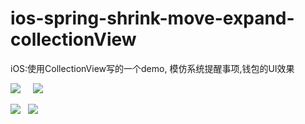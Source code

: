 # ios-spring-shrink-move-expand-collectionView
iOS:使用CollectionView写的一个demo, 模仿系统提醒事项,钱包的UI效果

![](https://github.com/TactBoy/ios-spring-shrink-move-expand-collectionView/raw/master/1.gif)         ![](https://github.com/TactBoy/ios-spring-shrink-move-expand-collectionView/raw/master/2.gif)

![](https://github.com/TactBoy/ios-spring-shrink-move-expand-collectionView/raw/master/3.gif)         ![](https://github.com/TactBoy/ios-spring-shrink-move-expand-collectionView/raw/master/4.gif) 


